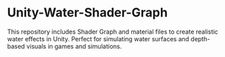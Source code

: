 # Unity-Water-Shader-Graph
This repository includes Shader Graph and material files to create realistic water effects in Unity. Perfect for simulating water surfaces and depth-based visuals in games and simulations.
